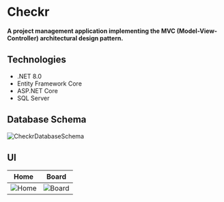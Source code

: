 # Checkr

**A project management application implementing the MVC (Model-View-Controller) architectural design pattern.**

## Technologies

- .NET 8.0
- Entity Framework Core
- ASP.NET Core
- SQL Server

## Database Schema

![CheckrDatabaseSchema](https://github.com/meetandro/Checkr/assets/132354578/bdf04666-b85e-4297-8b9f-7a068755c409)

## UI

| Home | Board |
|------|------|
| ![Home](https://github.com/meetandro/Checkr/assets/132354578/4668ac51-2205-44e7-8ac8-42894753098b) | ![Board](https://github.com/meetandro/Checkr/assets/132354578/fd3a50ff-43f8-4c6b-967d-a4ae74041a7b) |
